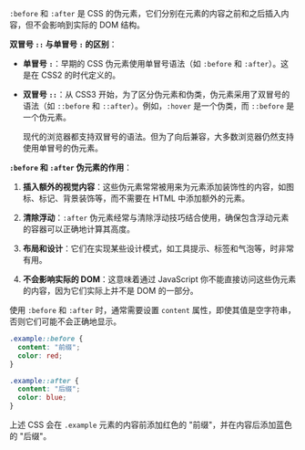 `:before` 和 `:after` 是 CSS 的伪元素，它们分别在元素的内容之前和之后插入内容，但不会影响到实际的 DOM 结构。

**双冒号 `::` 与单冒号 `:` 的区别**：

- **单冒号 `:`**：早期的 CSS 伪元素使用单冒号语法（如 `:before` 和 `:after`）。这是在 CSS2 的时代定义的。

- **双冒号 `::`**：从 CSS3 开始，为了区分伪元素和伪类，伪元素采用了双冒号的语法（如 `::before` 和 `::after`）。例如，`:hover` 是一个伪类，而 `::before` 是一个伪元素。

  现代的浏览器都支持双冒号的语法。但为了向后兼容，大多数浏览器仍然支持使用单冒号的伪元素。

**`:before` 和 `:after` 伪元素的作用**：

1. **插入额外的视觉内容**：这些伪元素常常被用来为元素添加装饰性的内容，如图标、标记、背景装饰等，而不需要在 HTML 中添加额外的元素。

2. **清除浮动**：`:after` 伪元素经常与清除浮动技巧结合使用，确保包含浮动元素的容器可以正确地计算其高度。

3. **布局和设计**：它们在实现某些设计模式，如工具提示、标签和气泡等，时非常有用。

4. **不会影响实际的 DOM**：这意味着通过 JavaScript 你不能直接访问这些伪元素的内容，因为它们实际上并不是 DOM 的一部分。

使用 `:before` 和 `:after` 时，通常需要设置 `content` 属性，即使其值是空字符串，否则它们可能不会正确地显示。

```css
.example::before {
  content: "前缀";
  color: red;
}

.example::after {
  content: "后缀";
  color: blue;
}
```

上述 CSS 会在 `.example` 元素的内容前添加红色的 "前缀"，并在内容后添加蓝色的 "后缀"。